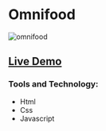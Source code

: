 # Omnifood
![omnifood](https://user-images.githubusercontent.com/100860879/207467372-c394cf09-3baa-4393-a20a-cd47a0f7d9a7.png)
<h2><a href="https://omnifood-youssef1.netlify.app/">Live Demo</a></h2>

### Tools and Technology:
- Html
- Css
- Javascript
